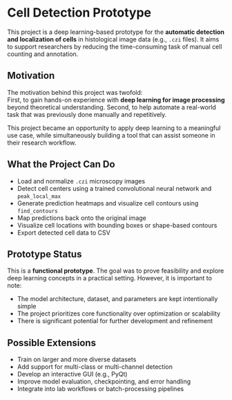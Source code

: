 # Cell Detection Prototype

This project is a deep learning-based prototype for the **automatic detection and localization of cells** in histological image data (e.g., `.czi` files). It aims to support researchers by reducing the time-consuming task of manual cell counting and annotation.

## Motivation

The motivation behind this project was twofold:  
First, to gain hands-on experience with **deep learning for image processing** beyond theoretical understanding. Second, to help automate a real-world task that was previously done manually and repetitively.

This project became an opportunity to apply deep learning to a meaningful use case, while simultaneously building a tool that can assist someone in their research workflow.

## What the Project Can Do

- Load and normalize `.czi` microscopy images  
- Detect cell centers using a trained convolutional neural network and `peak_local_max`  
- Generate prediction heatmaps and visualize cell contours using `find_contours`  
- Map predictions back onto the original image  
- Visualize cell locations with bounding boxes or shape-based contours  
- Export detected cell data to CSV

## Prototype Status

This is a **functional prototype**. The goal was to prove feasibility and explore deep learning concepts in a practical setting. However, it is important to note:

- The model architecture, dataset, and parameters are kept intentionally simple  
- The project prioritizes core functionality over optimization or scalability  
- There is significant potential for further development and refinement

## Possible Extensions

- Train on larger and more diverse datasets  
- Add support for multi-class or multi-channel detection  
- Develop an interactive GUI (e.g., PyQt)  
- Improve model evaluation, checkpointing, and error handling  
- Integrate into lab workflows or batch-processing pipelines
